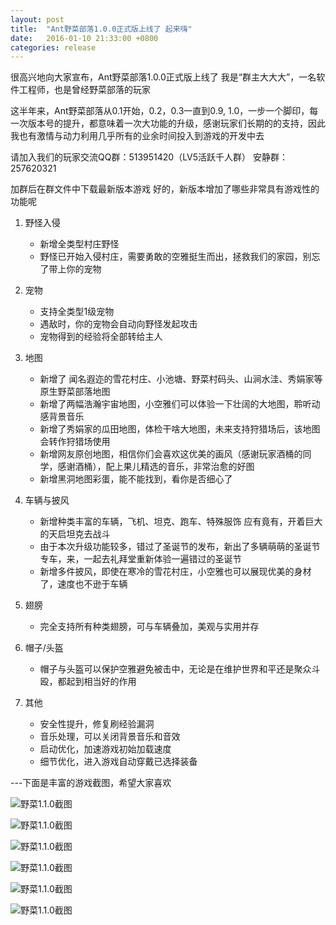 ```yaml
---
layout: post
title:  "Ant野菜部落1.0.0正式版上线了 起来嗨"
date:   2016-01-10 21:33:00 +0800
categories: release
---
```


很高兴地向大家宣布，Ant野菜部落1.0.0正式版上线了
我是“群主大大大”，一名软件工程师，也是曾经野菜部落的玩家

这半年来，Ant野菜部落从0.1开始，0.2，0.3一直到0.9, 1.0，一步一个脚印，每一次版本号的提升，都意味着一次大功能的升级，感谢玩家们长期的的支持，因此我也有激情与动力利用几乎所有的业余时间投入到游戏的开发中去

请加入我们的玩家交流QQ群：513951420（LV5活跃千人群） 安静群：257620321

加群后在群文件中下载最新版本游戏
好的，新版本增加了哪些非常具有游戏性的功能呢

1. 野怪入侵

	- 新增全类型村庄野怪
	- 野怪已开始入侵村庄，需要勇敢的空雅挺生而出，拯救我们的家园，别忘了带上你的宠物

2. 宠物

	- 支持全类型1级宠物
	- 遇敌时，你的宠物会自动向野怪发起攻击
	- 宠物得到的经验将全部转给主人

3. 地图

	- 新增了 闻名遐迩的雪花村庄、小池塘、野菜村码头、山涧水洼、秀娟家等原生野菜部落地图
	- 新增了两幅浩瀚宇宙地图，小空雅们可以体验一下壮阔的大地图，聆听动感背景音乐
	- 新增了秀娟家的瓜田地图，体检干啥大地图，未来支持狩猎场后，该地图会转作狩猎场使用
	- 新增网友原创地图，相信你们会喜欢这优美的画风（感谢玩家酒桶的同学，感谢酒桶），配上果儿精选的音乐，非常治愈的好图
	- 新增黑洞地图彩蛋，能不能找到，看你是否细心了

4. 车辆与披风

	- 新增种类丰富的车辆，飞机、坦克、跑车、特殊服饰 应有竟有，开着巨大的天启坦克去战斗
	- 由于本次升级功能较多，错过了圣诞节的发布，新出了多辆萌萌的圣诞节专车，来，一起去礼拜堂重新体验一遍错过的圣诞节
	- 新增多件披风，即使在寒冷的雪花村庄，小空雅也可以展现优美的身材了，速度也不逊于车辆

5. 翅膀

	- 完全支持所有种类翅膀，可与车辆叠加，美观与实用并存

6. 帽子/头盔

	- 帽子与头盔可以保护空雅避免被击中，无论是在维护世界和平还是聚众斗殴，都起到相当好的作用

7. 其他

	- 安全性提升，修复刷经验漏洞
	- 音乐处理，可以关闭背景音乐和音效
	- 启动优化，加速游戏初始加载速度
	- 细节优化，进入游戏自动穿戴已选择装备

---下面是丰富的游戏截图，希望大家喜欢

![野菜1.1.0截图](http://yecai-blog.bj.bcebos.com/images/1_0_0/0.jpg)

![野菜1.1.0截图](http://yecai-blog.bj.bcebos.com/images/1_0_0/1.jpg)

![野菜1.1.0截图](http://yecai-blog.bj.bcebos.com/images/1_0_0/2.jpg)

![野菜1.1.0截图](http://yecai-blog.bj.bcebos.com/images/1_0_0/3.jpg)

![野菜1.1.0截图](http://yecai-blog.bj.bcebos.com/images/1_0_0/4.jpg)

![野菜1.1.0截图](http://yecai-blog.bj.bcebos.com/images/1_0_0/5.jpg)


